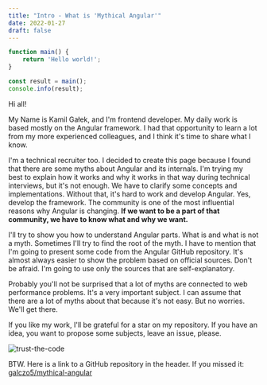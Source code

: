 ```yaml
---
title: "Intro - What is 'Mythical Angular'"
date: 2022-01-27
draft: false
---
```


``` javascript
function main() {
    return 'Hello world!';
}

const result = main();
console.info(result);
```

Hi all!

My Name is Kamil Gałek, and I'm frontend developer. My daily work is based mostly on the Angular framework. I had that opportunity to learn a lot from my more experienced colleagues, and I think it's time to share what I know.

I'm a technical recruiter too. I decided to create this page because I found that there are some myths about Angular and its internals. I'm trying my best to explain how it works and why it works in that way during technical interviews, but it's not enough. We have to clarify some concepts and implementations. Without that, it's hard to work and develop Angular. Yes, develop the framework. The community is one of the most influential reasons why Angular is changing. **If we want to be a part of that community, we have to know what and why we want.**

I'll try to show you how to understand Angular parts. What is and what is not a myth. Sometimes I'll try to find the root of the myth. I have to mention that I'm going to present some code from the Angular GitHub repository. It's almost always easier to show the problem based on official sources. Don't be afraid. I'm going to use only the sources that are self-explanatory.

Probably you'll not be surprised that a lot of myths are connected to web performance problems. It's a very important subject. I can assume that there are a lot of myths about that because it's not easy. But no worries. We'll get there.

If you like my work, I'll be grateful for a star on my repository. If you have an idea, you want to propose some subjects, leave an issue, please.

![trust-the-code](/mythical-angular/images/trust-the-code.png)

BTW. Here is a link to a GitHub repository in the header.
If you missed it: [galczo5/mythical-angular](https://github.com/galczo5/mythical-angular)

